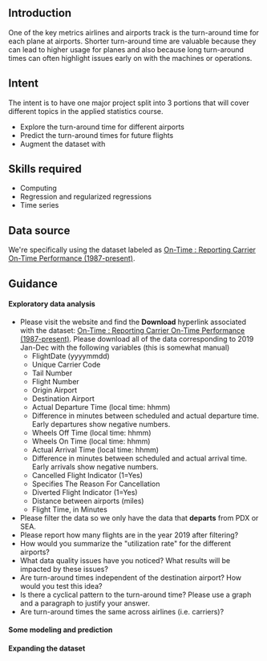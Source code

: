 ## Introduction

One of the key metrics airlines and airports track is the turn-around time for each
plane at airports.
Shorter turn-around time are valuable because they can lead to higher usage
for planes and also because long turn-around times can often highlight issues
early on with the machines or operations.

## Intent

The intent is to have one major project split into 3 portions that will cover different
topics in the applied statistics course.

- Explore the turn-around time for different airports
- Predict the turn-around times for future flights
- Augment the dataset with

## Skills required

- Computing
- Regression and regularized regressions
- Time series

## Data source

We're specifically using the dataset labeled as [On-Time : Reporting Carrier On-Time Performance (1987-present)](https://www.transtats.bts.gov/tables.asp?gnoyr_VQ=FGJ&flf_gnoyr_anzr=g_bagVZR_eRcbegVaT).


## Guidance

#### Exploratory data analysis

- Please visit the website and find the **Download** hyperlink associated with the dataset: [On-Time : Reporting Carrier On-Time Performance (1987-present)](https://www.transtats.bts.gov/tables.asp?gnoyr_VQ=FGJ&flf_gnoyr_anzr=g_bagVZR_eRcbegVaT). Please download all of the data corresponding to 2019 Jan-Dec with the following variables (this is somewhat manual)
  - FlightDate (yyyymmdd)
  - Unique Carrier Code
  - Tail Number
  - Flight Number
  - Origin Airport
  - Destination Airport
  - Actual Departure Time (local time: hhmm)
  - Difference in minutes between scheduled and actual departure time. Early departures show negative numbers.
  - Wheels Off Time (local time: hhmm)
  - Wheels On Time (local time: hhmm)
  - Actual Arrival Time (local time: hhmm)
  - Difference in minutes between scheduled and actual arrival time. Early arrivals show negative numbers.
  - Cancelled Flight Indicator (1=Yes)
  - Specifies The Reason For Cancellation
  - Diverted Flight Indicator (1=Yes)
  - Distance between airports (miles)
  - Flight Time, in Minutes
- Please filter the data so we only have the data that **departs** from PDX or SEA.
- Please report how many flights are in the year 2019 after filtering?
- How would you summarize the "utilization rate" for the different airports?
- What data quality issues have you noticed? What results will be impacted by these issues?
- Are turn-around times independent of the destination airport? How would you test this idea?
- Is there a cyclical pattern to the turn-around time? Please use a graph and a paragraph to justify your answer.
- Are turn-around times the same across airlines (i.e. carriers)?


#### Some modeling and prediction

#### Expanding the dataset
